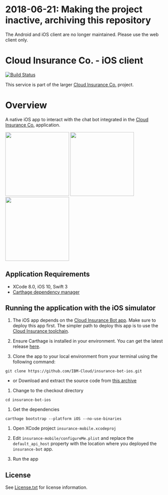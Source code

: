 # 2018-06-21: Making the project inactive, archiving this repository
The Android and iOS client are no longer maintained. Please use the web client only.

# Cloud Insurance Co. - iOS client

[![Build Status](https://travis-ci.org/IBM-Cloud/insurance-bot-ios.svg?branch=master)](https://travis-ci.org/IBM-Cloud/insurance-bot-ios)

This service is part of the larger [Cloud Insurance Co.](https://github.com/IBM-Cloud/cloudco-insurance) project.

# Overview

A native iOS app to interact with the chat bot integrated in the [Cloud Insurance Co.](https://github.com/IBM-Cloud/cloudco-insurance) application.

<img src="xdocs/login.png" width="200"/>
<img src="xdocs/home.png" width="200"/>
<img src="xdocs/chat.png" width="200"/>

## Application Requirements

* XCode 8.0, iOS 10, Swift 3
* [Carthage dependency manager](https://github.com/Carthage/Carthage/releases)

## Running the application with the iOS simulator

1. The iOS app depends on the [Cloud Insurance Bot app](https://github.com/IBM-Cloud/insurance-bot). Make sure to deploy this app first. The simpler path to deploy this app is to use the [Cloud Insurance toolchain](https://github.com/IBM-Cloud/insurance-toolchain).

1. Ensure Carthage is installed in your environment. You can get the latest release [here](https://github.com/Carthage/Carthage/releases).

1. Clone the app to your local environment from your terminal using the following command:

  ```
  git clone https://github.com/IBM-Cloud/insurance-bot-ios.git
  ```

  * or Download and extract the source code from [this archive](https://github.com/IBM-Cloud/insurance-bot-ios/archive/master.zip)

1. Change to the checkout directory

  ```
  cd insurance-bot-ios
  ```

1. Get the dependencies

  ```
  carthage bootstrap --platform iOS --no-use-binaries
  ```

1. Open XCode project `insurance-mobile.xcodeproj`

1. Edit `insurance-mobile/configureMe.plist` and replace the `default_api_host` property with the location where you deployed the `insurance-bot` app.

1. Run the app

## License

See [License.txt](License.txt) for license information.
